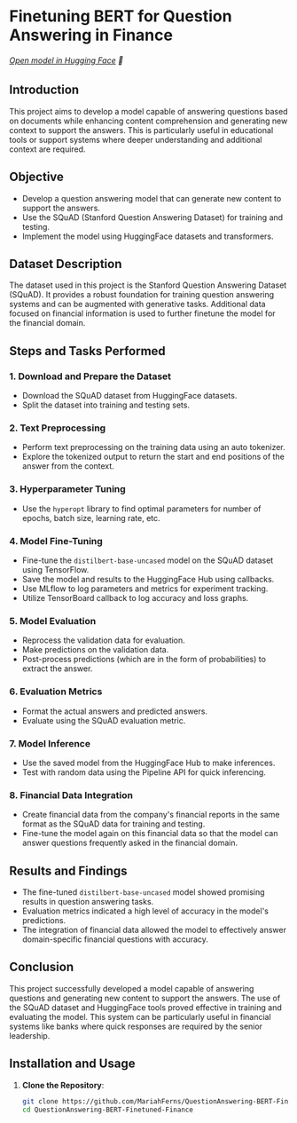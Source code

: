 # Finetuning BERT for Question Answering in Finance

###### [Open model in Hugging Face](https://huggingface.co/Mariah64/distilbert-base-uncased-finetuned-squad-v2) 🤗


## Introduction
This project aims to develop a model capable of answering questions based on documents while enhancing content comprehension and generating new context to support the answers. This is particularly useful in educational tools or support systems where deeper understanding and additional context are required.

## Objective
- Develop a question answering model that can generate new content to support the answers.
- Use the SQuAD (Stanford Question Answering Dataset) for training and testing.
- Implement the model using HuggingFace datasets and transformers.

## Dataset Description
The dataset used in this project is the Stanford Question Answering Dataset (SQuAD). It provides a robust foundation for training question answering systems and can be augmented with generative tasks.
Additional data focused on financial information is used to further finetune the model for the financial domain.

## Steps and Tasks Performed
### 1. Download and Prepare the Dataset
- Download the SQuAD dataset from HuggingFace datasets.
- Split the dataset into training and testing sets.

### 2. Text Preprocessing
- Perform text preprocessing on the training data using an auto tokenizer.
- Explore the tokenized output to return the start and end positions of the answer from the context.

### 3. Hyperparameter Tuning
- Use the `hyperopt` library to find optimal parameters for number of epochs, batch size, learning rate, etc.

### 4. Model Fine-Tuning
- Fine-tune the `distilbert-base-uncased` model on the SQuAD dataset using TensorFlow.
- Save the model and results to the HuggingFace Hub using callbacks.
- Use MLflow to log parameters and metrics for experiment tracking.
- Utilize TensorBoard callback to log accuracy and loss graphs.

### 5. Model Evaluation
- Reprocess the validation data for evaluation.
- Make predictions on the validation data.
- Post-process predictions (which are in the form of probabilities) to extract the answer.

### 6. Evaluation Metrics
- Format the actual answers and predicted answers.
- Evaluate using the SQuAD evaluation metric.

### 7. Model Inference
- Use the saved model from the HuggingFace Hub to make inferences.
- Test with random data using the Pipeline API for quick inferencing.

### 8. Financial Data Integration
- Create financial data from the company's financial reports in the same format as the SQuAD data for training and testing.
- Fine-tune the model again on this financial data so that the model can answer questions frequently asked in the financial domain.

## Results and Findings
- The fine-tuned `distilbert-base-uncased` model showed promising results in question answering tasks.
- Evaluation metrics indicated a high level of accuracy in the model's predictions.
- The integration of financial data allowed the model to effectively answer domain-specific financial questions with accuracy.

## Conclusion
This project successfully developed a model capable of answering questions and generating new content to support the answers. The use of the SQuAD dataset and HuggingFace tools proved effective in training and evaluating the model. This system can be particularly useful in financial systems like banks where quick responses are required by the senior leadership. 

## Installation and Usage
1. **Clone the Repository**:
   ```bash
   git clone https://github.com/MariahFerns/QuestionAnswering-BERT-Finetuned-Finance.git
   cd QuestionAnswering-BERT-Finetuned-Finance

